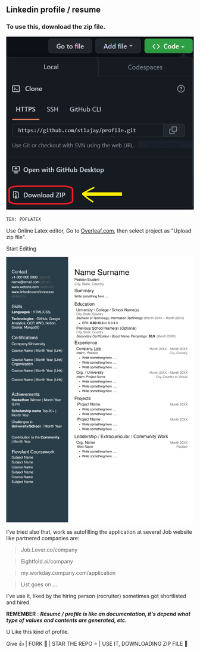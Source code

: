 ## Linkedin profile / resume

### To use this, download the zip file.

![Alt ](https://github.com/stlajay/profile/blob/master/profile/zip.png)


```txt
TEX: PDFLATEX
```

Use Online Latex editor, Go to [Overleaf.com](https://www.overleaf.com/), then select project as "Upload zip file".

Start Editing

![Alt ](https://github.com/stlajay/profile/blob/master/profile/profile.png)



I've tried also that, work as autofilling the application at several Job website like partnered companies are:

> Job.Lever.co/company

> Eightfold.ai/company

> my.workday.company.com/application

> List goes on ...


I've use it, liked by the hiring person (recruiter) sometimes got shortlisted and hired.

**REMEMBER** : ***Résumé / profile is like an documentation, it's depend what type of values and contents are generated, etc.***

U Like this kind of profile.

Give 👍 | FORK 🔗 | STAR THE REPO ⭐ | USE IT, DOWNLOADING ZIP FILE 📁
